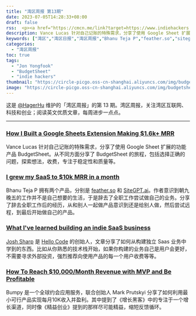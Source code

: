 ```yaml
---
title: "湾区周报 第13期"
date: 2023-07-05T14:28:33+08:00
draft: false
rss:  <p><a href="https://cmcn.me/link?target=https://www.indiehackers.com/post/how-i-built-a-google-sheets-extension-making-1-6k-mrr-b42d845e6a"> How I Built a Google Sheets Extension Making $1.6k+ MRR </a></br> Vance Lucas 针对自己记账的特殊需求，分享了使用 Google Sheet 扩展的功能产品 BudgetSheet。从不同方面分享了 BudgetSheet 的旅程，包括选择正确的问题，探索想法，收费，专注于稳定性和质量等。</p>
description: Vance Lucas 针对自己记账的特殊需求，分享了使用 Google Sheet 扩展的功能产品 BudgetSheet。从不同方面分享了 BudgetSheet 的旅程，包括选择正确的问题，探索想法，收费，专注于稳定性和质量等。
keywords: ["湾区","湾区日报","湾区周报","Bhanu Teja P","feather.so","sitegpt.ai","bumpy","hello code","budgetsheet"]
categories:
  - "湾区周报"
toc: true
tags:
  - "Jon Yongfook"
  - "BudgetSheet"
  - "indie hackers"
thumbnail: "https://circle-picgo.oss-cn-shanghai.aliyuncs.com/img/budgetsheet.png"
image: "https://circle-picgo.oss-cn-shanghai.aliyuncs.com/img/budgetsheet.png"
---
```


这是 [@HagerHu](https://twitter.com/hagerhu) 维护的「湾区周报」的第 13 期。湾区周报，关注湾区互联网、科技和创业；阅读英文优质文章，每周进步一点点。

---
### [How I Built a Google Sheets Extension Making $1.6k+ MRR](https://cmcn.me/link?target=https://www.indiehackers.com/post/how-i-built-a-google-sheets-extension-making-1-6k-mrr-b42d845e6a)

Vance Lucas 针对自己记账的特殊需求，分享了使用 Google Sheet 扩展的功能产品 BudgetSheet。从不同方面分享了 BudgetSheet 的旅程，包括选择正确的问题，探索想法，收费，专注于稳定性和质量等。


### [I grew my SaaS to $10k MRR in a month](https://cmcn.me/link?target=https://www.reddit.com/r/SaaS/comments/139eojv/i_grew_my_saas_to_10k_mrr_in_a_month)

Bhanu Teja P 拥有两个产品，分别是 [feather.so](https://cmcn.me/link?target=https://feather.so) 和 [SiteGPT.ai](https://cmcn.me/link?target=https://sitegpt.ai)。作者意识到朝九晚五的工作并不是自己想要的生活，于是辞去了全职工作尝试做自己的业务。分享了辞去全职工作后的经历，从和别人一起做产品意识到还是给别人做，然后尝试远程，到最后开始做自己的产品。

### [What I've learned building an indie SaaS business](https://cmcn.me/link?target=https://joshsharp.com.au/blog/what-ive-learned-indie-saas.html)

[Josh Sharp](https://cmcn.me/link?target=https://joshsharp.com.au/) 是 [Hello Code](https://cmcn.me/link?target=https://hellocode.co/) 的创始人，文章分享了如何从构建独立 Saas 业务中学到的东西。比如从你熟悉的技术栈开始，如果你构建的业务自己是用户会更好，不需要寻求外部投资，强烈推荐向使用产品的每一个用户收费等等。
 
### [How To Reach $10,000/Month Revenue with MVP and Be Profitable](https://cmcn.me/link?target=https://medium.com/@mark.prutskyi/how-to-reach-10-000-revenue-with-mvp-and-be-profitable-f4719449745d)

Bumpy 是一个全球约会应用服务，联合创始人 Mark Prutskyi 分享了如何利用最小可行产品实现每月10K收入并盈利。其中提到了《增长黑客》中的专注于一个增长渠道，同时像《精益创业》提到的那样尽可能精益，缩短反馈循环。
